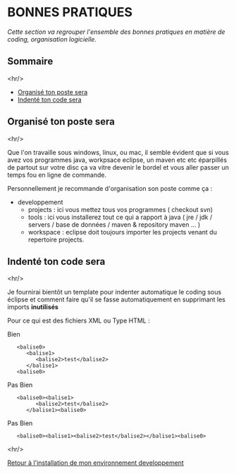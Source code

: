 # BONNES PRATIQUES #

_Cette section va regrouper l'ensemble des bonnes pratiques en matière de coding, organisation logicielle._

## Sommaire ##


&lt;hr/&gt;



  * [Organisé ton poste sera](#Organise_ton_poste_sera.md)
  * [Indenté ton code sera](#Indente_ton_code_sera.md)

## Organisé ton poste sera ##


&lt;hr/&gt;



Que l'on travaille sous windows, linux, ou mac, il semble évident que si vous avez vos programmes java, workpsace eclipse, un maven etc etc éparpillés de partout sur votre disc ça va vitre devenir le bordel et vous aller passer un temps fou en ligne de commande.

Personnellement je recommande d'organisation son poste comme ça :

  * developpement
    * projects : ici vous mettez tous vos programmes ( checkout svn)
    * tools : ici vous installerez tout ce qui a rapport à java ( jre / jdk / servers / base de données / maven & repository maven ... )
    * workspace : eclipse doit toujours importer les projects venant du repertoire projects.

## Indenté ton code sera ##


&lt;hr/&gt;



Je fournirai bientôt un template pour indenter automatique le coding sous éclipse et comment faire qu'il se fasse automatiquement en supprimant les imports **inutilisés**

Pour ce qui est des fichiers XML ou Type HTML :

Bien

```
   <balise0>
      <balise1>
         <balise2>test</balise2>
      </balise1>
   <balise0>
```

Pas Bien

```
   <balise0><balise1>
         <balise2>test</balise2>
      </balise1><balise0>
```

Pas Bien

```
   <balise0><balise1><balise2>test</balise2></balise1><balise0>
```



&lt;hr/&gt;


[Retour à l'installation de mon environnement developpement](Beginners.md)